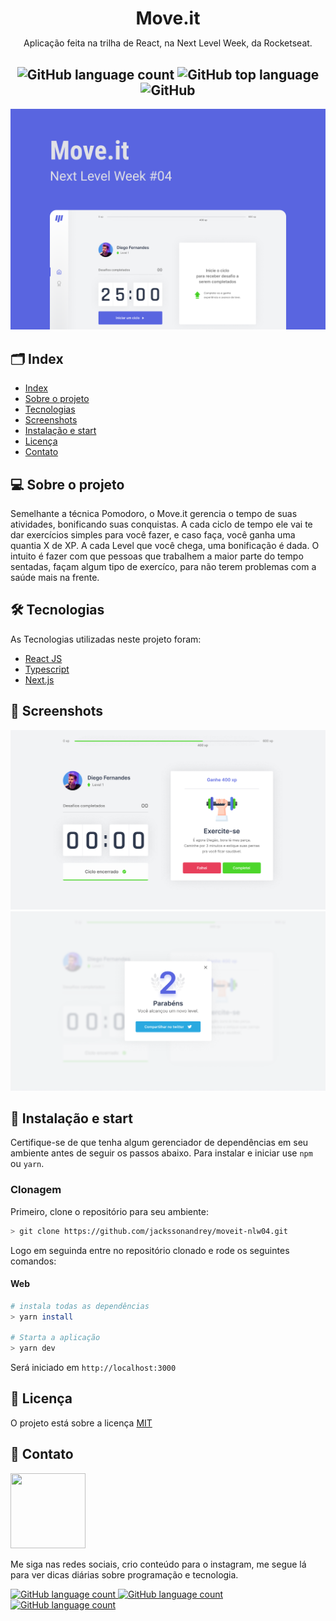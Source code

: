 <h1
  align="center"
  style="margin-bottom: 0px;"
>
  Move.it
</h1>
<p
  align="center"
>
  Aplicação feita na trilha de React, na Next Level Week, da Rocketseat.
</p>
<h2
  align="center"
>
    <img alt="GitHub language count" src="https://img.shields.io/github/languages/count/jackssonandrey/moveit-nlw04?style=for-the-badge">
    <img alt="GitHub top language" src="https://img.shields.io/github/languages/top/jackssonandrey/moveit-nlw04?style=for-the-badge">
    <img alt="GitHub" src="https://img.shields.io/github/license/jackssonandrey/moveit-nlw04?style=for-the-badge">
</h2>

![capa](./public/capa.png)

## 🗂️ Index

- [Index](#index)
- [Sobre o projeto](#sobre-o-projeto)
- [Tecnologias](#tecnologias)
- [Screenshots](#screenshots)
- [Instalação e start](#instalação-e-start)
- [Licença](#licença)
- [Contato](#contato)

## 💻 Sobre o projeto

Semelhante a técnica Pomodoro, o Move.it gerencia o tempo de suas atividades, bonificando suas conquistas. A cada ciclo de tempo ele vai te dar exercícios simples para você fazer, e caso faça, você ganha uma quantia X de XP. A cada Level que você chega, uma bonificação é dada. O intuito é fazer com que pessoas que trabalhem a maior parte do tempo sentadas, façam algum tipo de exercíco, para não terem problemas com a saúde mais na frente.

## 🛠️ Tecnologias

As Tecnologias utilizadas neste projeto foram:

- <a href="https://pt-br.reactjs.org/">React JS</a>
- <a href="https://www.typescriptlang.org/">Typescript</a>
- <a href="https://nextjs.org/">Next.js</a>

## 📸 Screenshots

<img src="./public/ciclo-encerrado.png">
<img src="./public/compartilhar.png">

## 🚀 Instalação e start

Certifique-se de que tenha algum gerenciador de dependências em seu ambiente antes de seguir os passos abaixo. Para instalar e iniciar use `npm` ou `yarn`.

### Clonagem

Primeiro, clone o repositório para seu ambiente:

```bash
> git clone https://github.com/jackssonandrey/moveit-nlw04.git
```

Logo em seguinda entre no repositório clonado e rode os seguintes comandos:

#### Web

```bash
# instala todas as dependências
> yarn install

# Starta a aplicação
> yarn dev
```

Será iniciado em `http://localhost:3000`

## 📝 Licença

O projeto está sobre a licença [MIT](./LICENSE)

## :handshake: Contato

<div style="width: 120px;">
<img src="https://github.com/jackssonandrey.png" style="width: 120px; height: 120px">
</div>

Me siga nas redes sociais, crio conteúdo para o instagram, me segue lá para ver dicas diárias sobre programação e tecnologia.

<p>
  <a href="https://twitter.com/andreydev_">
  <img alt="GitHub language count" src="https://img.shields.io/badge/-Twitter-1ca0f1?style=flat-square&labelColor=1ca0f1&logo=twitter&logoColor=white&link=https://twitter.com/andreydev_">
  </a>
  <a href="https://www.linkedin.com/in/jacksson-andrey">
  <img alt="GitHub language count" src="https://img.shields.io/badge/-LinkedIn-blue?style=flat-square&logo=Linkedin&logoColor=white&link=https://www.linkedin.com/in/jacksson-andrey)">
  </a>
  <a href="https://www.instagram.com/andreyaraujo.dev/">
  <img alt="GitHub language count" src="https://img.shields.io/badge/-Instagram-bc2a8d?style=flat-square&labelColor=bc2a8d&logo=Instagram&logoColor=white&link=https://www.instagram.com/andreydev_">
  </a>
</p>
